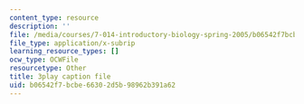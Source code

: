 ```yaml
---
content_type: resource
description: ''
file: /media/courses/7-014-introductory-biology-spring-2005/b06542f7bcbe66302d5b98962b391a62_40Sum5KfG1Q.srt
file_type: application/x-subrip
learning_resource_types: []
ocw_type: OCWFile
resourcetype: Other
title: 3play caption file
uid: b06542f7-bcbe-6630-2d5b-98962b391a62
---
```

